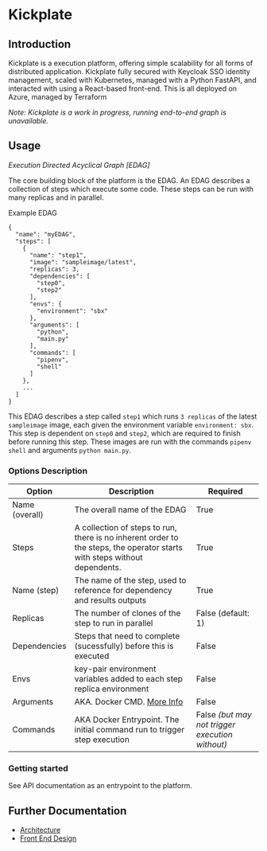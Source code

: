 # Kickplate
## Introduction
Kickplate is a execution platform, offering simple scalability for all forms of distributed application. Kickplate fully secured with Keycloak SSO identity management, scaled with Kubernetes, managed with a Python FastAPI, and interacted with using a React-based front-end. This is all deployed on Azure, managed by Terraform

<i>Note: Kickplate is a work in progress, running end-to-end graph is unavailable.</i>

## Usage
*Execution Directed Acyclical Graph [EDAG]*

The core building block of the platform is the EDAG. An EDAG describes a collection of steps which execute some code. These steps can be run with many replicas and in parallel.

Example EDAG
```
{
  "name": "myEDAG",
  "steps": [
    {
      "name": "step1",
      "image": "sampleimage/latest",
      "replicas": 3,
      "dependencies": [
        "step0",
        "step2"
      ],
      "envs": {
        "environment": "sbx"
      },
      "arguments": [
        "python",
        "main.py"
      ],
      "commands": [
        "pipenv",
        "shell"
      ]
    },
    ...
  ]
}
```
This EDAG describes a step called `step1` which runs `3 replicas` of the latest `sampleimage` image, each given the environment variable `environment: sbx`. This step is dependent on `step0` and `step2`, which are required to finish before running this step. These images are run with the commands `pipenv shell` and arguments `python main.py`.
### Options Description

| Option | Description | Required |
|----|----| --- |
| Name (overall)| The overall name of the EDAG | True
| Steps | A collection of steps to run, there is no inherent order to the steps, the operator starts with steps without dependents. | True
| Name (step) | The name of the step, used to reference for dependency and results outputs| True
| Replicas | The number of clones of the step to run in parallel | False (default: 1)
| Dependencies | Steps that need to complete (sucessfully) before this is executed | False |
| Envs | key-pair environment variables added to each step replica environment | False |
| Arguments | AKA. Docker CMD. [More Info](https://kubernetes.io/docs/tasks/inject-data-application/define-command-argument-container/) | False |
| Commands | AKA Docker Entrypoint. The initial command run to trigger step execution | False *(but may not trigger execution without)*  |

### Getting started
See API documentation as an entrypoint to the platform.

## Further Documentation
- [Architecture]("./docs/architecture.md)
- [Front End Design]("./docs/web-design.md")